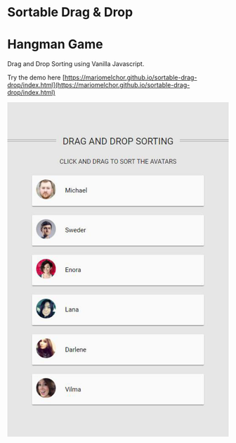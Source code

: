 # Sortable Drag & Drop

# Hangman Game

Drag and Drop Sorting using Vanilla Javascript.

Try the demo here [https://mariomelchor.github.io/sortable-drag-drop/index.html](https://mariomelchor.github.io/sortable-drag-drop/index.html)

![alt text](images/screenshot.jpg "Demo Screenshot")